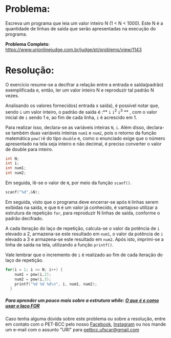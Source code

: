 # Problema:
Escreva um programa que leia um valor inteiro N (1 < N < 1000). Este N é a quantidade de linhas de saída que serão apresentadas na execução do programa.


**Problema Completo**: https://www.urionlinejudge.com.br/judge/pt/problems/view/1143


# Resolução:
O exercício resume-se a decifrar a relação entre a entrada e saída(padrão) exemplificada e, então, ler um valor inteiro N e reproduzir tal padrão N vezes.

Analisando os valores fornecidos( entrada x saída), é possível notar que, sendo `i` um valor inteiro, o padrão de saída é  :** `i`  `i`<sup>2</sup> `i`<sup>3</sup> ** , com o valor inicial de `i` sendo 1 e, ao fim de cada linha, `i` é acrescido em 1. 

Para realizar isso, declara-se as variáveis inteiras `N`, `i`. Além disso, declara-se também duas variáveis inteiras `num1` e `num2`, pois o retorno da função matemática `pow()`é do tipo `double` e, como o enunciado exige que o número apresentado na tela seja inteiro e não decimal, é preciso converter o valor de double para inteiro. 

```c
int N;
int i;
int num1;
int num2;
```
Em seguida, lê-se o valor de `N`, por meio da função `scanf()`.

```c
scanf("%d",&N);
```

Em seguida, visto que o programa deve encerrar-se após `N` linhas serem exibidas na saída, e que `N` é um valor já conhecido, é vantajoso utilizar a estrutura de repetição `for`, para reproduzir N linhas de saída, conforme o padrão decifrado.

A cada iteração do laço de repetição, calcula-se o valor da potência de `i` elevado a 2, armazena-se este resultado em `num1`, o valor da potência de `i` elevado a 3 e armazena-se este resultado em `num2`. Após isto, imprimi-se a linha de saída na tela, utilizando a função `printf()`.

Vale lembrar que o incremento de `i` é realizado ao fim de cada iteração do laço de repetição.  

```c
for(i = 1; i <= N; i++)	{
    num1 = pow(i,2);
    num2 = pow(i,3); 
    printf("%d %d %d\n", i, num1, num2);
  }
```

##### Para aprender um pouco mais sobre a estrutura while: [O que é e como usar o laço FOR](https://www.cprogressivo.net/2013/02/O-que-e-para-que-serve-e-como-usar-o-laco-FOR-em-C.html)  

Caso tenha alguma dúvida sobre este problema ou sobre a resolução, entre em contato com o PET-BCC pelo nosso [Facebook](https://www.facebook.com/petbcc/), [Instagram](https://www.instagram.com/petbcc.ufscar/) ou nos mande um e-mail com o assunto "URI" para  petbcc.ufscar@gmail.com
